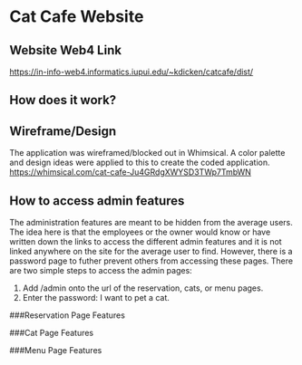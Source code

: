 # Cat Cafe Website
## Website Web4 Link
https://in-info-web4.informatics.iupui.edu/~kdicken/catcafe/dist/

## How does it work?
## Wireframe/Design
The application was wireframed/blocked out in Whimsical. A color palette and design ideas were applied to this to create the coded application.
https://whimsical.com/cat-cafe-Ju4GRdgXWYSD3TWp7TmbWN

## How to access admin features
The administration features are meant to be hidden from the average users. The idea here is that the employees or the owner would know or have written down the links to access the different admin features and it is not linked anywhere on the site for the average user to find. However, there is a password page to futher prevent others from accessing these pages. There are two simple steps to access the admin pages:
1. Add /admin onto the url of the reservation, cats, or menu pages.
2. Enter the password: I want to pet a cat.

###Reservation Page Features

###Cat Page Features

###Menu Page Features

